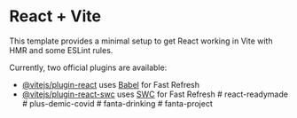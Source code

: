 # React + Vite

This template provides a minimal setup to get React working in Vite with HMR and some ESLint rules.

Currently, two official plugins are available:

- [@vitejs/plugin-react](https://github.com/vitejs/vite-plugin-react/blob/main/packages/plugin-react/README.md) uses [Babel](https://babeljs.io/) for Fast Refresh
- [@vitejs/plugin-react-swc](https://github.com/vitejs/vite-plugin-react-swc) uses [SWC](https://swc.rs/) for Fast Refresh
#   r e a c t - r e a d y m a d e  
 #   p l u s - d e m i c - c o v i d  
 #   f a n t a - d r i n k i n g  
 #   f a n t a - p r o j e c t  
 